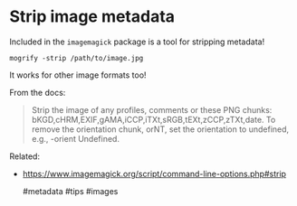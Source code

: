 # Strip image metadata

Included in the `imagemagick` package is a tool for stripping metadata!
```
mogrify -strip /path/to/image.jpg
```

It works for other image formats too!

From the docs:
>Strip the image of any profiles, comments or these PNG chunks: bKGD,cHRM,EXIF,gAMA,iCCP,iTXt,sRGB,tEXt,zCCP,zTXt,date.
>To remove the orientation chunk, orNT, set the orientation to undefined, e.g., -orient Undefined.

Related:
* https://www.imagemagick.org/script/command-line-options.php#strip

    #metadata #tips #images

